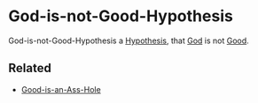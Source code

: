 # God-is-not-Good-Hypothesis

God-is-not-Good-Hypothesis a [Hypothesis](600028.md), that [God](647004.md) is not [Good](60120.md).

## Related

- [Good-is-an-Ass-Hole](200100003.md)
